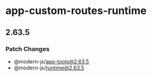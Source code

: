 # app-custom-routes-runtime

## 2.63.5

### Patch Changes

- @modern-js/app-tools@2.63.5
- @modern-js/runtime@2.63.5
